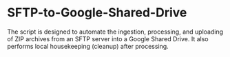 # SFTP-to-Google-Shared-Drive
The script is designed to automate the ingestion, processing, and uploading of ZIP archives from an SFTP server into a Google Shared Drive. It also performs local housekeeping (cleanup) after processing.
